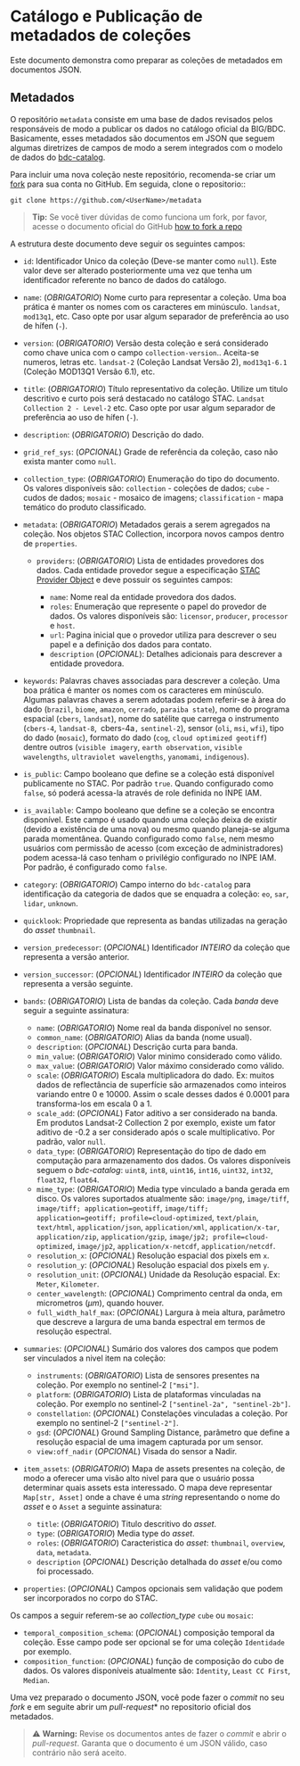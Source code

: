 Catálogo e Publicação de metadados de coleções
==============================================

Este documento demonstra como preparar as coleções de metadados em documentos JSON.


Metadados
---------

O repositório ``metadata`` consiste em uma base de dados revisados pelos responsáveis de modo a publicar os dados no catálogo oficial da BIG/BDC. Basicamente, esses metadados são documentos em JSON que seguem algumas diretrizes de campos de modo a serem integrados com o modelo de dados do [bdc-catalog](https://github.com/brazil-data-cube/bdc-catalog).

Para incluir uma nova coleção neste repositório, recomenda-se criar um [fork](https://github.com/brazil-data-cube/metadata/fork) para sua conta no GitHub. Em seguida, clone o repositorio::

    git clone https://github.com/<UserName>/metadata


> **Tip:** Se você tiver dúvidas de como funciona um fork, por favor, acesse o documento oficial do GitHub [how to fork a repo](https://docs.github.com/en/pull-requests/collaborating-with-pull-requests/working-with-forks/fork-a-repo)


A estrutura deste documento deve seguir os seguintes campos:

- ``id``: Identificador Unico da coleção (Deve-se manter como ``null``). Este valor deve ser alterado posteriormente uma vez que tenha um identificador referente no banco de dados do catálogo.
- ``name``: (*OBRIGATORIO*) Nome curto para representar a coleção. Uma boa prática é manter os nomes com os caracteres em minúsculo. ``landsat``, ``mod13q1``, etc. Caso opte por usar algum separador de preferência ao uso de hífen (``-``).
- ``version``: (*OBRIGATORIO*) Versão desta coleção e será considerado como chave unica com o campo ``collection-version``.. Aceita-se numeros, letras etc. ``landsat-2`` (Coleção Landsat Versão 2), ``mod13q1-6.1`` (Coleção MOD13Q1 Versão 6.1), etc.
- ``title``: (*OBRIGATORIO*) Título representativo da coleção. Utilize um titulo descritivo e curto pois será destacado no catálogo STAC. ``Landsat Collection 2 - Level-2`` etc. Caso opte por usar algum separador de preferência ao uso de hífen (``-``).
- ``description``: (*OBRIGATORIO*) Descrição do dado.
- ``grid_ref_sys``: (*OPCIONAL*) Grade de referência da coleção, caso não exista manter como ``null``.
- ``collection_type``: (*OBRIGATORIO*) Enumeração do tipo do documento. Os valores disponíveis são: ``collection`` - coleções de dados; ``cube`` - cudos de dados; ``mosaic`` - mosaico de imagens; ``classification`` - mapa temático do produto classificado.
- ``metadata``: (*OBRIGATORIO*) Metadados gerais a serem agregados na coleção. Nos objetos STAC Collection, incorpora novos campos dentro de ``properties``.

    - ``providers``: (*OBRIGATORIO*) Lista de entidades provedores dos dados. Cada entidade provedor segue a especificação [STAC Provider Object](https://github.com/radiantearth/stac-spec/blob/v1.0.0/collection-spec/collection-spec.md#provider-object) e deve possuir os seguintes campos:

        - ``name``: Nome real da entidade provedora dos dados.
        - ``roles``: Enumeração que represente o papel do provedor de dados. Os valores disponíveis são: `licensor`, `producer`, `processor` e `host`.
        - ``url``: Pagina inicial que o provedor utiliza para descrever o seu papel e a definição dos dados para contato.
        - ``description`` (*OPCIONAL*): Detalhes adicionais para descrever a entidade provedora.

- ``keywords``: Palavras chaves associadas para descrever a coleção. Uma boa prática é manter os nomes com os caracteres em minúsculo. Algumas palavras chaves a serem adotadas podem referir-se à àrea do dado (`brazil`, `biome`, `amazon`, `cerrado`, `paraiba state`), nome do programa espacial (`cbers`, `landsat`), nome do satélite que carrega o instrumento (`cbers-4`, `landsat-8`,` `cbers-4a`,` `sentinel-2`), sensor (`oli`, `msi`, `wfi`), tipo do dado (`mosaic`), formato do dado (`cog`, `cloud optimized geotiff`) dentre outros (`visible imagery`, `earth observation`, `visible wavelengths`, `ultraviolet wavelengths`, `yanomami`, `indigenous`).
- ``is_public``: Campo booleano que define se a coleção está disponível publicamente no STAC. Por padrão ``true``. Quando configurado como ``false``, só poderá acessa-la através de role definida no INPE IAM.
- ``is_available``: Campo booleano que define se a coleção se encontra disponível. Este campo é usado quando uma coleção deixa de existir (devido a existência de uma nova) ou mesmo quando planeja-se alguma parada momentânea. Quando configurado como ``false``, nem mesmo usuários com permissão de acesso (com exceção de administradores) podem acessa-lá caso tenham o privilégio configurado no INPE IAM. Por padrão, é configurado como ``false``.
- ``category``: (*OBRIGATORIO*) Campo interno do ``bdc-catalog`` para identificação da categoria de dados que se enquadra a coleção: ``eo``, ``sar``, ``lidar``, ``unknown``.
- ``quicklook``: Propriedade que representa as bandas utilizadas na geração do *asset* ``thumbnail``.
- ``version_predecessor``: (*OPCIONAL*) Identificador *INTEIRO* da coleção que representa a versão anterior.
- ``version_successor``: (*OPCIONAL*) Identificador *INTEIRO* da coleção que representa a versão seguinte.
- ``bands``: (*OBRIGATORIO*) Lista de bandas da coleção. Cada *banda* deve seguir a seguinte assinatura:

    - ``name``: (*OBRIGATORIO*) Nome real da banda disponível no sensor.
    - ``common_name``: (*OBRIGATORIO*) Alias da banda (nome usual).
    - ``description``: (*OPCIONAL*) Descrição curta para banda.
    - ``min_value``: (*OBRIGATORIO*) Valor minimo considerado como válido.
    - ``max_value``: (*OBRIGATORIO*) Valor máximo considerado como válido.
    - ``scale``: (*OBRIGATORIO*) Escala multiplicadora do dado. Ex: muitos dados de reflectância de superfície são armazenados como inteiros variando entre 0 e 10000. Assim o scale desses dados é 0.0001 para transforma-los em escala 0 a 1.
    - ``scale_add``: (*OPCIONAL*) Fator aditivo a ser considerado na banda. Em produtos Landsat-2 Collection 2 por exemplo, existe um fator aditivo de -0.2 a ser considerado após o scale multiplicativo. Por padrão, valor ``null``.
    - ``data_type``: (*OBRIGATORIO*) Representação do tipo de dado em computação para armazenamento dos dados. Os valores disponíveis seguem o *bdc-catalog*: ``uint8``, ``int8``, ``uint16``, ``int16``, ``uint32``, ``int32``, ``float32``, ``float64``.
    - ``mime_type``: (*OBRIGATORIO*) Media type vinculado a banda gerada em disco. Os valores suportados atualmente são: ``image/png``, ``image/tiff``, ``image/tiff; application=geotiff``, ``image/tiff; application=geotiff; profile=cloud-optimized``, ``text/plain``, ``text/html``, ``application/json``, ``application/xml``, ``application/x-tar``, ``application/zip``, ``application/gzip``, ``image/jp2; profile=cloud-optimized``, ``image/jp2``, ``application/x-netcdf``, ``application/netcdf``.
    - ``resolution_x``: (*OPCIONAL*) Resolução espacial dos pixels em `x`.
    - ``resolution_y``: (*OPCIONAL*) Resolução espacial dos pixels em `y`.
    - ``resolution_unit``: (*OPCIONAL*) Unidade da Resolução espacial. Ex: ``Meter``, ``Kilometer``.
    - ``center_wavelength``: (*OPCIONAL*) Comprimento central da onda, em micrometros (*μm*), quando houver.
    - ``full_width_half_max``: (*OPCIONAL*) Largura à meia altura, parâmetro que descreve a largura de uma banda espectral em termos de resolução espectral.

- ``summaries``: (*OPCIONAL*) Sumário dos valores dos campos que podem ser vinculados a nivel item na coleção:

    - ``instruments``: (*OBRIGATORIO*) Lista de sensores presentes na coleção. Por exemplo no sentinel-2 ``["msi"]``.
    - ``platform``: (*OBRIGATORIO*) Lista de plataformas vinculadas na coleção. Por exemplo no sentinel-2 ``["sentinel-2a", "sentinel-2b"]``.
    - ``constellation``: (*OPCIONAL*) Constelações vinculadas a coleção. Por exemplo no sentinel-2 ``["sentinel-2"]``.
    - ``gsd``: (*OPCIONAL*) Ground Sampling Distance, parâmetro que define a resolução espacial de uma imagem capturada por um sensor.
    - ``view:off_nadir`` (*OPCIONAL*) Visada do sensor a Nadir.

- ``item_assets``: (*OBRIGATORIO*) Mapa de assets presentes na coleção, de modo a oferecer uma visão alto nivel para que o usuário possa determinar quais assets esta interessado. O mapa deve representar ``Map[str, Asset]`` onde a chave é uma *string* representando o nome do *asset* e o ``Asset`` a seguinte assinatura:

    - ``title``: (*OBRIGATORIO*) Titulo descritivo do *asset*.
    - ``type``: (*OBRIGATORIO*) Media type do *asset*.
    - ``roles``: (*OBRIGATORIO*) Caracteristica do *asset*: ``thumbnail``, ``overview``, ``data``, ``metadata``.
    - ``description`` (*OPCIONAL*) Descrição detalhada do *asset* e/ou como foi processado.

- ``properties``: (*OPCIONAL*) Campos opcionais sem validação que podem ser incorporados no corpo do STAC.


Os campos a seguir referem-se ao *collection_type* ``cube`` ou ``mosaic``:

- ``temporal_composition_schema``: (*OPCIONAL*) composição temporal da coleção. Esse campo pode ser opcional se for uma coleção ``Identidade`` por exemplo.
- ``composition_function``: (*OPCIONAL*) função de composição do cubo de dados. Os valores disponíveis atualmente são: ``Identity``, ``Least CC First``, ``Median``.

Uma vez preparado o documento JSON, você pode fazer o *commit* no seu *fork* e em seguite abrir um *pull-request** no repositorio oficial dos metadados.

> :warning: **Warning:**
Revise os documentos antes de fazer o *commit* e abrir o *pull-request*. Garanta que o documento é um JSON válido, caso contrário não será aceito.
